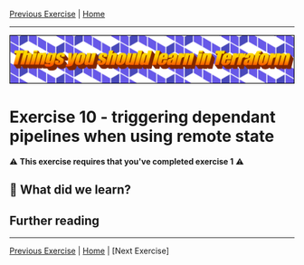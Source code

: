 [Previous Exercise] | [Home]

[Previous Exercise]: ../09_fast-feedback-changing-modules/README.md
[Home]: ../../README.md

---

![Things you should learn in Terraform](../../assets/logo.png)

# Exercise 10 - triggering dependant pipelines when using remote state

⚠️ **This exercise requires that you've completed exercise 1** ⚠️

## 🍎 What did we learn?

## Further reading

---

[Previous Exercise] | [Home] | [Next Exercise]
